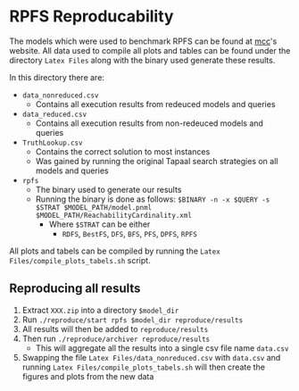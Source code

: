 # RPFS Reproducability
The models which were used to benchmark RPFS can be found at [mcc](https://mcc.lip6.fr/2022/models.php)'s website.
All data used to compile all plots and tables can be found under the directory `Latex Files` along with the binary used generate these results.

In this directory there are:
 - `data_nonreduced.csv`
   - Contains all execution results from redeuced models and queries 
 - `data_reduced.csv`
   - Contains all execution results from non-redeuced models and queries
 - `TruthLookup.csv`
   - Contains the correct solution to most instances 
   - Was gained by running the original Tapaal search strategies on all models and queries 
 - `rpfs`
   - The binary used to generate our results
   - Running the binary is done as follows: `$BINARY -n -x $QUERY -s $STRAT $MODEL_PATH/model.pnml $MODEL_PATH/ReachabilityCardinality.xml` 
     - Where `$STRAT` can be either 
       - `RDFS`, `BestFS`, `DFS`, `BFS`, `PFS`, `DPFS`, `RPFS`

All plots and tabels can be compiled by running the `Latex Files/compile_plots_tabels.sh` script.

## Reproducing all results
 1. Extract `XXX.zip` into a directory `$model_dir` 
 2. Run `./reproduce/start rpfs $model_dir reproduce/results`
 3. All results will then be added to `reproduce/results` 
 4. Then run `./reproduce/archiver reproduce/results`
    - This will aggregate all the results into a single csv file name `data.csv`
 5. Swapping the file `Latex Files/data_nonreduced.csv` with `data.csv` and running `Latex Files/compile_plots_tabels.sh` will then create the figures and plots from the new data
